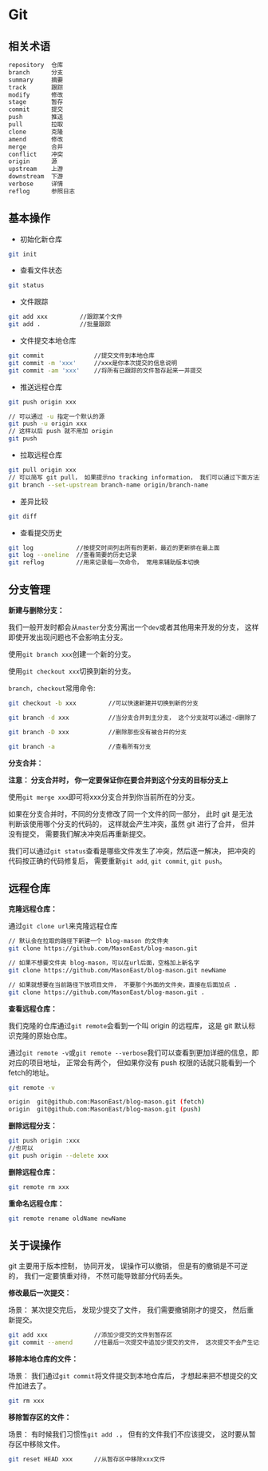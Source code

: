 # Git

## 相关术语

```bash
repository  仓库
branch      分支
summary     摘要
track       跟踪
modify      修改
stage       暂存
commit      提交
push        推送
pull        拉取
clone       克隆
amend       修改
merge       合并
conflict    冲突
origin      源
upstream    上游
downstream  下游
verbose     详情
reflog      参照日志
```

## 基本操作

- 初始化新仓库

```bash
git init
```

- 查看文件状态

```bash
git status 
```

- 文件跟踪

```bash
git add xxx         //跟踪某个文件
git add .           //批量跟踪
```

- 文件提交本地仓库

```bash
git commit              //提交文件到本地仓库
git commit -m 'xxx'     //xxx是你本次提交的信息说明
git commit -am 'xxx'    //将所有已跟踪的文件暂存起来一并提交
```

- 推送远程仓库

```bash
git push origin xxx

// 可以通过 -u 指定一个默认的源 
git push -u origin xxx
// 这样以后 push 就不用加 origin
git push
```

- 拉取远程仓库

```bash
git pull origin xxx
// 可以简写 git pull， 如果提示no tracking information， 我们可以通过下面方法建立追踪，后续就可以直接 git pull了
git branch --set-upstream branch-name origin/branch-name
```

- 差异比较

```bash
git diff
```

- 查看提交历史

```bash
git log            //按提交时间列出所有的更新，最近的更新排在最上面
git log --oneline  //查看简要的历史记录
git reflog         //用来记录每一次命令， 常用来辅助版本切换
```

## 分支管理

**新建与删除分支：**

我们一般开发时都会从`master`分支分离出一个`dev`或者其他用来开发的分支， 这样即使开发出现问题也不会影响主分支。

使用`git branch xxx`创建一个新的分支。

使用`git checkout xxx`切换到新的分支。

`branch, checkout`常用命令:

```bash
git checkout -b xxx         //可以快速新建并切换到新的分支

git branch -d xxx           //当分支合并到主分支， 这个分支就可以通过-d删除了

git branch -D xxx           //删除那些没有被合并的分支

git branch -a               //查看所有分支
```

**分支合并：**

**注意： 分支合并时， 你一定要保证你在要合并到这个分支的目标分支上**

使用`git merge xxx`即可将xxx分支合并到你当前所在的分支。

如果在分支合并时，不同的分支修改了同一个文件的同一部分， 此时 git 是无法判断该使用哪个分支的代码的， 这样就会产生冲突，虽然 git 进行了合并， 但并没有提交，  需要我们解决冲突后再重新提交。

我们可以通过`git status`查看是哪些文件发生了冲突，然后逐一解决， 把冲突的代码按正确的代码修复后， 需要重新`git add`, `git commit`, `git push`。

## 远程仓库

**克隆远程仓库：**

通过`git clone url`来克隆远程仓库

```bash
// 默认会在拉取的路径下新建一个 blog-mason 的文件夹
git clone https://github.com/MasonEast/blog-mason.git   

// 如果不想要文件夹 blog-mason，可以在url后面，空格加上新名字
git clone https://github.com/MasonEast/blog-mason.git newName

// 如果就想要在当前路径下放项目文件， 不要那个外面的文件夹，直接在后面加点 .
git clone https://github.com/MasonEast/blog-mason.git .
```

**查看远程仓库：**

我们克隆的仓库通过`git remote`会看到一个叫 origin 的远程库， 这是 git 默认标识克隆的原始仓库。

通过`git remote -v`或`git remote --verbose`我们可以查看到更加详细的信息，即对应的项目地址， 正常会有两个， 但如果你没有 push 权限的话就只能看到一个fetch的地址。

```bash
git remote -v

origin  git@github.com:MasonEast/blog-mason.git (fetch)
origin  git@github.com:MasonEast/blog-mason.git (push)
```

**删除远程分支：**

```bash
git push origin :xxx
//也可以
git push origin --delete xxx
```

**删除远程仓库：**

```bash
git remote rm xxx
```

**重命名远程仓库：**

```bash
git remote rename oldName newName
```

## 关于误操作

git 主要用于版本控制， 协同开发， 误操作可以撤销， 但是有的撤销是不可逆的， 我们一定要慎重对待， 不然可能导致部分代码丢失。

**修改最后一次提交：**

场景： 某次提交完后， 发现少提交了文件， 我们需要撤销刚才的提交， 然后重新提交。

```bash
git add xxx             //添加少提交的文件到暂存区
git commit --amend      //往最后一次提交中追加少提交的文件， 这次提交不会产生记录
```

**移除本地仓库的文件：**

场景： 我们通过`git commit`将文件提交到本地仓库后， 才想起来把不想提交的文件加进去了。

```bash
git rm xxx  
```

**移除暂存区的文件：**

场景： 有时候我们习惯性`git add .`， 但有的文件我们不应该提交， 这时要从暂存区中移除文件。

```bash
git reset HEAD xxx      //从暂存区中移除xxx文件
```

